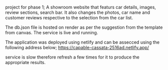 project for phase 1;
A showroom website that featurs car details, images, review sections, search bar. It also changes the photos, car name and customer reviews respective to the selection from the car list.

The db.json file is hosted on render as per the suggestion from the template from canvas. The service is live and running.

The application was deployed using netlify and can be assecced using the following address below;
https://capable-cassata-2516ad.netlify.app/

service is slow therefore refresh a few times for it to produce the appropriate results.